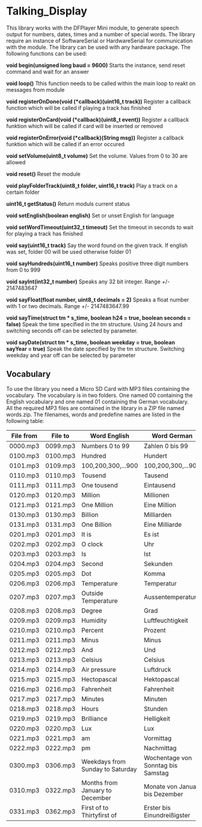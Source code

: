 # Talking_Display
This library works with the DFPlayer Mini module, to generate speech output for numbers, dates, times and a number of special words. The library require an instance of SoftwareSerial or HardwareSerial for communication with the module. The library can be used with any hardware package. The following functions can be used:

**void begin(unsigned long baud = 9600)** Starts the instance, send reset command and wait for an answer

**void loop()**  Tthis function needs to be called within the main loop to reakt on messages from module

**void registerOnDone(void (\*callback)(uint16_t track))** Register a callback function which will be called if playing a track has finished

**void registerOnCard(void (\*callback)(uint8_t event))** Register a callback funktion which will be called if card will be inserted or removed

**void registerOnError(void (\*callback)(String msg))** Register a callback funktion which will be called if an error occured

**void setVolume(uint8_t volume)** Set the volume. Values from 0 to 30 are allowed

**void reset()** Reset the module

**void playFolderTrack(uint8_t folder, uint16_t track)** Play a track on a certain folder

**uint16_t getStatus()** Return moduls current status

**void setEnglish(boolean english)** Set or unset English for language

**void setWordTimeout(uint32_t timeout)** Set the timeout in seconds to wait for playing a track has finished

**void say(uint16_t track)** Say the word found on the given track. If english was set, folder 00 will be used otherwise folder 01

**void sayHundreds(uint16_t number)** Speaks positive three digit numbers from 0 to 999

**void sayInt(int32_t number)** Speaks any 32 bit integer. Range +/- 2147483647

**void sayFloat(float number, uint8_t decimals = 2)** Speaks a float number with 1 or two decimals. Range +/- 2147483647.99

**void sayTime(struct tm * s_time, boolean h24 = true, boolean seconds = false)** Speak the time specified in the tm structure. Using 24 hours and switching seconds off can be selected by parameter.

**void sayDate(struct tm * s_time, boolean weekday = true, boolean sayYear = true)** Speak the date specified by the tm structure. Switching weekday and year off can be selected by parameter

## Vocabulary

To use the library you need a Micro SD Card with MP3 files containing the vocabulary. The vocabulary is in two folders. One named 00 containing the English vocabulary and one named 01 containing the German vocabulary. All the required MP3 files are contained in the library in a ZIP file named words.zip. The filenames, words and predefine names are listed in the following table:

|File from|File to|Word English|Word German|Constant|
|----------|----------|-----------------|-----------------|----------|
|0000.mp3|0099.mp3|Numbers 0 to 99|Zahlen 0 bis 99|-|
|0100.mp3|0100.mp3|Hundred|Hundert|WORD_HUNDREDS|
|0101.mp3|0109.mp3|100,200,300,...900|100,200,300,...900|-|
|0110.mp3|0110.mp3|Tousend|Tausend|WORD_TOUSEND|
|0111.mp3|0111.mp3|One tousend|Eintausend|-|
|0120.mp3|0120.mp3|Million|Millionen|WORD_MILLION|
|0121.mp3|0121.mp3|One Million|Eine Million|-|
|0130.mp3|0130.mp3|Billion|Milliarden|WORD_BILLION|
|0131.mp3|0131.mp3|One Billion|Eine Milliarde|-|
|0201.mp3|0201.mp3|It is|Es ist|WORD_IT_IS|
|0202.mp3|0202.mp3|O clock|Uhr|WORD_CLOCK|
|0203.mp3|0203.mp3|Is|Ist|WORD_IS|
|0204.mp3|0204.mp3|Second|Sekunden|WORD_SECOND|
|0205.mp3|0205.mp3|Dot|Komma|WORD_DOT|
|0206.mp3|0206.mp3|Temperature|Temperatur|WORD_TEMPERATURE|
|0207.mp3|0207.mp3|Outside Temperature|Aussentemperatur|WORD_OUTSIDE_TEMPERATURE|
|0208.mp3|0208.mp3|Degree|Grad|WORD_DEGREE|
|0209.mp3|0209.mp3|Humidity|Luftfeuchtigkeit|WORD_HUMIDITY|
|0210.mp3|0210.mp3|Percent|Prozent|WORD_PERCENT|
|0211.mp3|0211.mp3|Minus|Minus|WORD_MINUS|
|0212.mp3|0212.mp3|And|Und|WORD_AND|
|0213.mp3|0213.mp3|Celsius|Celsius|WORD_CELSIUS|
|0214.mp3|0214.mp3|Air pressure|Luftdruck|WORD_AIR_PRESSURE|
|0215.mp3|0215.mp3|Hectopascal|Hektopascal|WORD_HECTOPASCAL|
|0216.mp3|0216.mp3|Fahrenheit|Fahrenheit|WORD_FAHRENHEIT|
|0217.mp3|0217.mp3|Minutes|Minuten|WORD_MINUTES|
|0218.mp3|0218.mp3|Hours|Stunden|WORD_HOURS|
|0219.mp3|0219.mp3|Brilliance|Helligkeit|WORD_BRILLIANCE|
|0220.mp3|0220.mp3|Lux|Lux|WORD_LUX|
|0221.mp3|0221.mp3|am|Vormittag|WORD_AM|
|0222.mp3|0222.mp3|pm|Nachmittag|WORD_PM|
|0300.mp3|0306.mp3|Weekdays from Sunday to Saturday|Wochentage von Sonntag bis Samstag|WORD_WEEKDAY|
|0310.mp3|0322.mp3|Months from January to December|Monate von Januar bis Dezember|WORD_MONTH|
|0331.mp3|0362.mp3|First of to Thirtyfirst of|Erster bis Einundreißigster|WORD_DAY|
